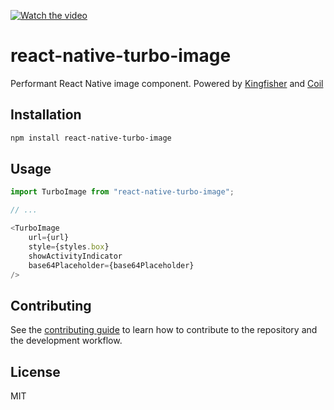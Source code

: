 [![Watch the video](https://github.com/duguyihou/react-native-turbo-image/assets/9347790/96d180db-2129-4b61-a59a-c91db6218057)](https://github.com/duguyihou/react-native-turbo-image/assets/9347790/80e97f77-e6bd-4941-bb23-429a04f11af4)

# react-native-turbo-image

Performant React Native image component. Powered by [Kingfisher](https://github.com/onevcat/Kingfisher) and [Coil](https://github.com/coil-kt/coil)

## Installation

```sh
npm install react-native-turbo-image
```

## Usage

```js
import TurboImage from "react-native-turbo-image";

// ...

<TurboImage
    url={url}
    style={styles.box}
    showActivityIndicator
    base64Placeholder={base64Placeholder}
/>
```

## Contributing

See the [contributing guide](CONTRIBUTING.md) to learn how to contribute to the repository and the development workflow.

## License

MIT
